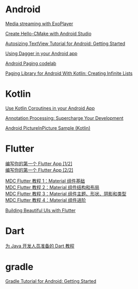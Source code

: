 # Android

[Media streaming with ExoPlayer](http://clmirror.storage.googleapis.com/codelabs/exoplayer-intro/index.html?index=..%2F..index#0)

[Create Hello-CMake with Android Studio](http://clmirror.storage.googleapis.com/codelabs/android-studio-cmake/index.html?index=..%2F..index#0)

[Autosizing TextView Tutorial for Android: Getting Started](https://www.raywenderlich.com/7930-autosizing-textview-tutorial-for-android-getting-started#toc-anchor-001)

[Using Dagger in your Android app](https://codelabs.developers.google.com/codelabs/android-dagger/#0)

[Android Paging codelab](http://clmirror.storage.googleapis.com/codelabs/android-paging/index.html?index=..%2F..index#9)

[Paging Library for Android With Kotlin: Creating Infinite Lists](https://www.raywenderlich.com/12244218-paging-library-for-android-with-kotlin-creating-infinite-lists#toc-anchor-015)

# Kotlin

[Use Kotlin Coroutines in your Android App](https://codelabs.developers.google.com/codelabs/kotlin-coroutines/#0) 

[Annotation Processing: Supercharge Your Development](https://www.raywenderlich.com/8574679-annotation-processing-supercharge-your-development#toc-anchor-001)

[Android PictureInPicture Sample (Kotlin)](https://github.com/android/media-samples/tree/master/PictureInPictureKotlin/#readme)

# Flutter

[编写你的第一个 Flutter App [1/2]](https://codelabs.flutter-io.cn/codelabs/first-flutter-app-pt1-cn/index.html#7)  
[编写你的第一个 Flutter App [2/2]](https://codelabs.flutter-io.cn/codelabs/first-flutter-app-pt2-cn/index.html#8)  

[MDC Flutter 教程 1：Material 组件基础](https://codelabs.flutter-io.cn/codelabs/mdc-101-flutter-cn/index.html#5)  
[MDC Flutter 教程 2：Material 组件结构和布局](https://codelabs.flutter-io.cn/codelabs/mdc-102-flutter-cn/index.html#6)   
[MDC Flutter 教程 3：Material 组件主题、形状、阴影和类型](https://codelabs.flutter-io.cn/codelabs/mdc-103-flutter-cn/index.html#9)   
[MDC Flutter 教程 4：Material 组件进阶](https://codelabs.flutter-io.cn/codelabs/mdc-104-flutter-cn/index.html#9)

[Building Beautiful UIs with Flutter](https://codelabs.flutter-io.cn/codelabs/flutter/index.html#8)

# Dart

[为 Java 开发人员准备的 Dart 教程](https://codelabs.flutter-io.cn/codelabs/from-java-to-dart-cn/index.html#6)

# gradle

[Gradle Tutorial for Android: Getting Started](https://www.raywenderlich.com/249-gradle-tutorial-for-android-getting-started#toc-anchor-004)
